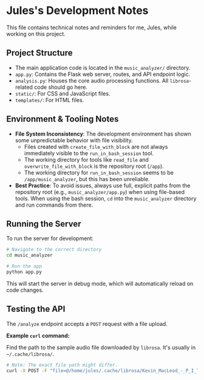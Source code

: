 # Jules's Development Notes

This file contains technical notes and reminders for me, Jules, while working on this project.

## Project Structure

*   The main application code is located in the `music_analyzer/` directory.
*   `app.py`: Contains the Flask web server, routes, and API endpoint logic.
*   `analysis.py`: Houses the core audio processing functions. All `librosa`-related code should go here.
*   `static/`: For CSS and JavaScript files.
*   `templates/`: For HTML files.

## Environment & Tooling Notes

*   **File System Inconsistency**: The development environment has shown some unpredictable behavior with file visibility.
    *   Files created with `create_file_with_block` are not always immediately visible to the `run_in_bash_session` tool.
    *   The working directory for tools like `read_file` and `overwrite_file_with_block` is the repository root (`/app`).
    *   The working directory for `run_in_bash_session` seems to be `/app/music_analyzer`, but this has been unreliable.
*   **Best Practice**: To avoid issues, always use full, explicit paths from the repository root (e.g., `music_analyzer/app.py`) when using file-based tools. When using the bash session, `cd` into the `music_analyzer` directory and run commands from there.

## Running the Server

To run the server for development:

```bash
# Navigate to the correct directory
cd music_analyzer

# Run the app
python app.py
```
This will start the server in debug mode, which will automatically reload on code changes.

## Testing the API

The `/analyze` endpoint accepts a `POST` request with a file upload.

**Example `curl` command:**

Find the path to the sample audio file downloaded by `librosa`. It's usually in `~/.cache/librosa/`.

```bash
# Note: The exact file path might differ.
curl -X POST -F "file=@/home/jules/.cache/librosa/Kevin_MacLeod_-_P_I_Tchaikovsky_Dance_of_the_Sugar_Plum_Fairy.ogg" http://127.0.0.1:5000/analyze
```
